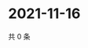 # 2021-11-16

共 0 条

<!-- BEGIN WEIBO -->
<!-- 最后更新时间 Tue Nov 16 2021 01:16:03 GMT+0800 (China Standard Time) -->

<!-- END WEIBO -->
